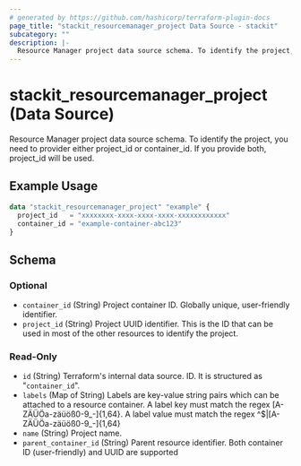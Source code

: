 ```yaml
---
# generated by https://github.com/hashicorp/terraform-plugin-docs
page_title: "stackit_resourcemanager_project Data Source - stackit"
subcategory: ""
description: |-
  Resource Manager project data source schema. To identify the project, you need to provider either projectid or containerid. If you provide both, project_id will be used.
---
```


# stackit_resourcemanager_project (Data Source)

Resource Manager project data source schema. To identify the project, you need to provider either project_id or container_id. If you provide both, project_id will be used.

## Example Usage

```terraform
data "stackit_resourcemanager_project" "example" {
  project_id   = "xxxxxxxx-xxxx-xxxx-xxxx-xxxxxxxxxxxx"
  container_id = "example-container-abc123"
}
```

<!-- schema generated by tfplugindocs -->
## Schema

### Optional

- `container_id` (String) Project container ID. Globally unique, user-friendly identifier.
- `project_id` (String) Project UUID identifier. This is the ID that can be used in most of the other resources to identify the project.

### Read-Only

- `id` (String) Terraform's internal data source. ID. It is structured as "`container_id`".
- `labels` (Map of String) Labels are key-value string pairs which can be attached to a resource container. A label key must match the regex [A-ZÄÜÖa-zäüöß0-9_-]{1,64}. A label value must match the regex ^$|[A-ZÄÜÖa-zäüöß0-9_-]{1,64}
- `name` (String) Project name.
- `parent_container_id` (String) Parent resource identifier. Both container ID (user-friendly) and UUID are supported
